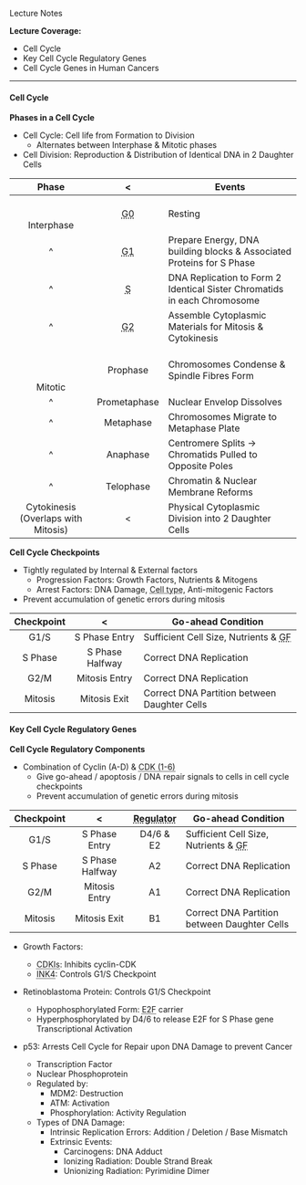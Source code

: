 Lecture Notes

**Lecture Coverage:**
- Cell Cycle
- Key Cell Cycle Regulatory Genes
- Cell Cycle Genes in Human Cancers

---
#### **Cell Cycle**
**Phases in a Cell Cycle**
- Cell Cycle: Cell life from Formation to Division
	- Alternates between Interphase & Mitotic phases
- Cell Division: Reproduction & Distribution of Identical DNA in 2 Daughter Cells

|                Phase                |                 <                 | Events                                                                   |
| :---------------------------------: | :-------------------------------: | ------------------------------------------------------------------------ |
|         <br><br>Interphase          | <abbr Title="Quiescent">G0</abbr> | Resting                                                                  |
|                  ^                  |   <abbr Title="Gap 1">G1</abbr>   | Prepare Energy, DNA building blocks & Associated Proteins for S Phase    |
|                  ^                  | <abbr Title="Synthesis">S</abbr>  | DNA Replication to Form 2 Identical Sister Chromatids in each Chromosome |
|                  ^                  |   <abbr Title="Gap 2">G2</abbr>   | Assemble Cytoplasmic Materials for Mitosis & Cytokinesis                 |
|         <br><br><br>Mitotic         |             Prophase              | Chromosomes Condense & Spindle Fibres Form                               |
|                  ^                  |           Prometaphase            | Nuclear Envelop Dissolves                                                |
|                  ^                  |             Metaphase             | Chromosomes Migrate to Metaphase Plate                                   |
|                  ^                  |             Anaphase              | Centromere Splits → Chromatids Pulled to Opposite Poles                  |
|                  ^                  |             Telophase             | Chromatin & Nuclear Membrane Reforms                                     |
| Cytokinesis (Overlaps with Mitosis) |                 <                 | Physical Cytoplasmic Division into 2 Daughter Cells                      |

**Cell Cycle Checkpoints**
- Tightly regulated by Internal & External factors
	- Progression Factors: Growth Factors, Nutrients & Mitogens
	- Arrest Factors: DNA Damage, <abbr Title="Cell-cell contract / Cell Differentiation">Cell type</abbr>, Anti-mitogenic Factors
- Prevent accumulation of genetic errors during mitosis

| Checkpoint |        <        | Go-ahead Condition                                                       |
| :--------: | :-------------: | ------------------------------------------------------------------------ |
|    G1/S    |  S Phase Entry  | Sufficient Cell Size, Nutrients & <abbr Title="Growth Factors">GF</abbr> |
|  S Phase   | S Phase Halfway | Correct DNA Replication                                                  |
|    G2/M    |  Mitosis Entry  | Correct DNA Replication                                                  |
|  Mitosis   |  Mitosis Exit   | Correct DNA Partition between Daughter Cells                             |


#### **Key Cell Cycle Regulatory Genes**
**Cell Cycle Regulatory Components**
- Combination of Cyclin (A-D) & <abbr Title="Cyclin-dependent Kinase">CDK (1-6)</abbr>
	- Give go-ahead / apoptosis / DNA repair signals to cells in cell cycle checkpoints
	- Prevent accumulation of genetic errors during mitosis

| Checkpoint |        <        | <abbr Title="Cyclin & CDK Combination">Regulator</abbr> | Go-ahead Condition                                                       |
| :--------: | :-------------: | :-----------------------------------------------------: | ------------------------------------------------------------------------ |
|    G1/S    |  S Phase Entry  |                        D4/6 & E2                        | Sufficient Cell Size, Nutrients & <abbr Title="Growth Factors">GF</abbr> |
|  S Phase   | S Phase Halfway |                           A2                            | Correct DNA Replication                                                  |
|    G2/M    |  Mitosis Entry  |                           A1                            | Correct DNA Replication                                                  |
|  Mitosis   |  Mitosis Exit   |                           B1                            | Correct DNA Partition between Daughter Cells                             |

- Growth Factors:
	- <abbr Title="Cyclin-dependent Kinase Inhibitors">CDKIs</abbr>: Inhibits cyclin-CDK
	- <abbr Title="Inhibitors of Kinase 4 Family">INK4</abbr>: Controls G1/S Checkpoint

- Retinoblastoma Protein: Controls G1/S Checkpoint
	- Hypophosphorylated Form: <abbr Title="Transcription Factor">E2F</abbr> carrier
	- Hyperphosphorylated by D4/6 to release E2F for S Phase gene Transcriptional Activation

- p53: Arrests Cell Cycle for Repair upon DNA Damage to prevent Cancer
	- Transcription Factor
	- Nuclear Phosphoprotein
	- Regulated by:
		- MDM2: Destruction
		- ATM: Activation
		- Phosphorylation: Activity Regulation
	- Types of DNA Damage:
		- Intrinsic Replication Errors: Addition / Deletion / Base Mismatch
		- Extrinsic Events:
			- Carcinogens: DNA Adduct
			- Ionizing Radiation: Double Strand Break
			- Unionizing Radiation: Pyrimidine Dimer

